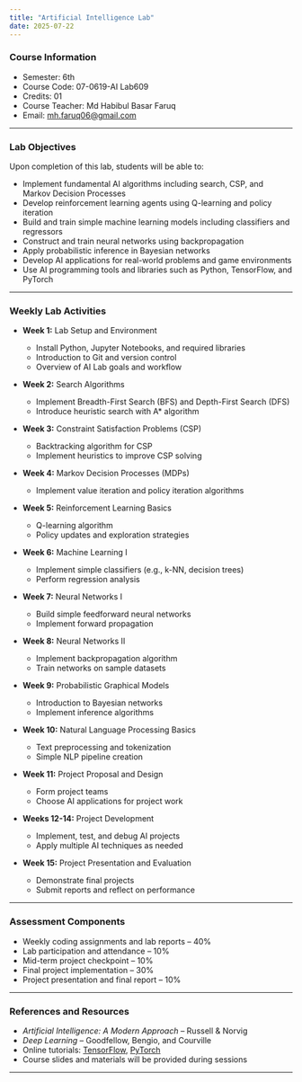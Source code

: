 ```yaml
---
title: "Artificial Intelligence Lab"
date: 2025-07-22
---
```


### Course Information
- Semester: 6th  
- Course Code: 07-0619-AI Lab609  
- Credits: 01  
- Course Teacher: Md Habibul Basar Faruq  
- Email: mh.faruq06@gmail.com  

---

### Lab Objectives

Upon completion of this lab, students will be able to:

- Implement fundamental AI algorithms including search, CSP, and Markov Decision Processes  
- Develop reinforcement learning agents using Q-learning and policy iteration  
- Build and train simple machine learning models including classifiers and regressors  
- Construct and train neural networks using backpropagation  
- Apply probabilistic inference in Bayesian networks  
- Develop AI applications for real-world problems and game environments  
- Use AI programming tools and libraries such as Python, TensorFlow, and PyTorch  

---

### Weekly Lab Activities

- **Week 1:** Lab Setup and Environment  
  - Install Python, Jupyter Notebooks, and required libraries  
  - Introduction to Git and version control  
  - Overview of AI Lab goals and workflow  

- **Week 2:** Search Algorithms  
  - Implement Breadth-First Search (BFS) and Depth-First Search (DFS)  
  - Introduce heuristic search with A* algorithm  

- **Week 3:** Constraint Satisfaction Problems (CSP)  
  - Backtracking algorithm for CSP  
  - Implement heuristics to improve CSP solving  

- **Week 4:** Markov Decision Processes (MDPs)  
  - Implement value iteration and policy iteration algorithms  

- **Week 5:** Reinforcement Learning Basics  
  - Q-learning algorithm  
  - Policy updates and exploration strategies  

- **Week 6:** Machine Learning I  
  - Implement simple classifiers (e.g., k-NN, decision trees)  
  - Perform regression analysis  

- **Week 7:** Neural Networks I  
  - Build simple feedforward neural networks  
  - Implement forward propagation  

- **Week 8:** Neural Networks II  
  - Implement backpropagation algorithm  
  - Train networks on sample datasets  

- **Week 9:** Probabilistic Graphical Models  
  - Introduction to Bayesian networks  
  - Implement inference algorithms  

- **Week 10:** Natural Language Processing Basics  
  - Text preprocessing and tokenization  
  - Simple NLP pipeline creation  

- **Week 11:** Project Proposal and Design  
  - Form project teams  
  - Choose AI applications for project work  

- **Weeks 12-14:** Project Development  
  - Implement, test, and debug AI projects  
  - Apply multiple AI techniques as needed  

- **Week 15:** Project Presentation and Evaluation  
  - Demonstrate final projects  
  - Submit reports and reflect on performance  

---

### Assessment Components

- Weekly coding assignments and lab reports – 40%  
- Lab participation and attendance – 10%  
- Mid-term project checkpoint – 10%  
- Final project implementation – 30%  
- Project presentation and final report – 10%  

---

### References and Resources

- *Artificial Intelligence: A Modern Approach* – Russell & Norvig  
- *Deep Learning* – Goodfellow, Bengio, and Courville  
- Online tutorials: [TensorFlow](https://www.tensorflow.org/), [PyTorch](https://pytorch.org/)  
- Course slides and materials will be provided during sessions  

---


